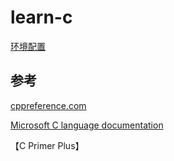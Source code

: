 # learn-c

[环境配置](./doc/环境配置.md)

## 参考

[cppreference.com](https://en.cppreference.com/w/)

[Microsoft C language documentation](https://learn.microsoft.com/en-us/cpp/c-language/?view=msvc-170)

【C Primer Plus】
